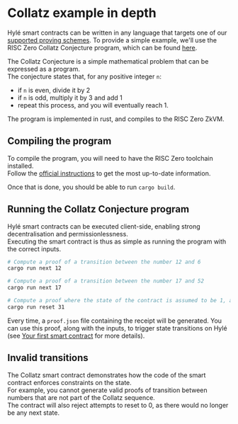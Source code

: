 # Collatz example in depth

Hylé smart contracts can be written in any language that targets one of our [supported proving schemes](../general-doc/supported-proving-schemes.md).
To provide a simple example, we'll use the RISC Zero Collatz Conjecture program, which can be found [here](https://github.com/Hyle-org/collatz-conjecture).

The Collatz Conjecture is a simple mathematical problem that can be expressed as a program.  
The conjecture states that, for any positive integer `n`:

- if `n` is even, divide it by 2
- if `n` is odd, multiply it by 3 and add 1
- repeat this process, and you will eventually reach 1.

The program is implemented in rust, and compiles to the RISC Zero ZkVM.

## Compiling the program

To compile the program, you will need to have the RISC Zero toolchain installed.  
Follow the [official instructions](https://dev.risczero.com/api/zkvm/install) to get the most up-to-date information.

Once that is done, you should be able to run `cargo build`.

## Running the Collatz Conjecture program

Hylé smart contracts can be executed client-side, enabling strong decentralisation and permissionlessness.  
Executing the smart contract is thus as simple as running the program with the correct inputs.

```sh
# Compute a proof of a transition between the number 12 and 6
cargo run next 12

# Compute a proof of a transition between the number 17 and 52
cargo run next 17

# Compute a proof where the state of the contract is assumed to be 1, and the state should be reset to 31
cargo run reset 31
```

Every time, a `proof.json` file containing the receipt will be generated. You can use this proof, along with the inputs, to trigger state transitions on Hylé (see [Your first smart contract](../getting-started/your-first-smart-contract.md) for more details).

## Invalid transitions

The Collatz smart contract demonstrates how the code of the smart contract enforces constraints on the state.  
For example, you cannot generate valid proofs of transition between numbers that are not part of the Collatz sequence.  
The contract will also reject attempts to reset to 0, as there would no longer be any next state.
